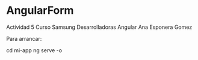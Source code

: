 # AngularForm
Actividad 5 Curso Samsung Desarrolladoras Angular
Ana Esponera Gomez

Para arrancar:

cd mi-app
ng serve -o
